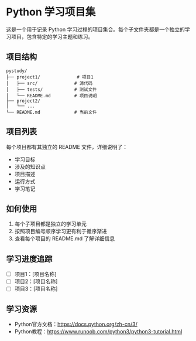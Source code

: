 # Python 学习项目集

这是一个用于记录 Python 学习过程的项目集合。每个子文件夹都是一个独立的学习项目，包含特定的学习主题和练习。

## 项目结构

```
pystudy/
├── project1/              # 项目1
│   ├── src/              # 源代码
│   ├── tests/            # 测试文件
│   └── README.md         # 项目说明
├── project2/
│   └── ...
└── README.md             # 当前文件
```

## 项目列表

每个项目都有其独立的 README 文件，详细说明了：
- 学习目标
- 涉及的知识点
- 项目描述
- 运行方式
- 学习笔记

## 如何使用

1. 每个子项目都是独立的学习单元
2. 按照项目编号顺序学习更有利于循序渐进
3. 查看每个项目的 README.md 了解详细信息

## 学习进度追踪

- [ ] 项目1：[项目名称]
- [ ] 项目2：[项目名称]
- [ ] 项目3：[项目名称]

## 学习资源

- Python官方文档：https://docs.python.org/zh-cn/3/
- Python教程：https://www.runoob.com/python3/python3-tutorial.html
